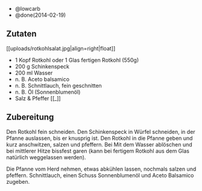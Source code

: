 - @lowcarb
- @done(2014-02-19)


## Zutaten

[[uploads/rotkohlsalat.jpg|align=right|float]]

- 1 Kopf	 Rotkohl oder 1 Glas fertigen Rotkohl (550g)
- 200 g	 Schinkenspeck
- 200 ml	 Wasser
-  n. B.	 Aceto balsamico
-  n. B.	 Schnittlauch, fein geschnitten
-  n. B.	 Öl (Sonnenblumenöl)
- Salz & Pfeffer
[[_]]

## Zubereitung

Den Rotkohl fein schneiden. Den Schinkenspeck in Würfel schneiden, in der Pfanne auslassen, bis er knusprig ist. Den Rotkohl in die Pfanne geben und kurz anschwitzen, salzen und pfeffern. Bei Mit dem Wasser ablöschen und bei mittlerer Hitze bissfest garen (kann bei fertigem Rotkohl aus dem Glas natürlich weggelassen werden). 

Die Pfanne vom Herd nehmen, etwas abkühlen lassen, nochmals salzen und pfeffern. Schnittlauch, einen Schuss Sonnenblumenöl und Aceto Balsamico zugeben.